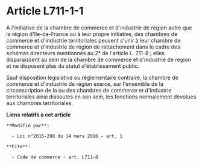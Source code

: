 # Article L711-1-1

A l'initiative de la chambre de commerce et d'industrie de région autre que la région d'Ile-de-France ou à leur propre
initiative, des  chambres de commerce et d'industrie territoriales peuvent s'unir à leur chambre de commerce et d'industrie
de région de rattachement dans le cadre des schémas directeurs mentionnés au 2° de l'article L. 711-8 ; elles disparaissent
au sein de la chambre de commerce et d'industrie de région et ne disposent plus du statut d'établissement public. 

Sauf disposition législative ou réglementaire contraire, la chambre de commerce et d'industrie de région exerce, sur
l'ensemble de la circonscription de la ou des chambres de commerce et d'industrie territoriales ainsi dissoutes en son sein,
les fonctions normalement dévolues aux chambres territoriales.

**Liens relatifs à cet article**

	**Modifié par**:

	  - Loi n°2016-298 du 14 mars 2016 - art. 1

	**Cite**:

	  - Code de commerce - art. L711-8
